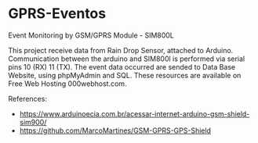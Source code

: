# GPRS-Eventos
Event Monitoring by GSM/GPRS Module - SIM800L 

This project receive data from Rain Drop Sensor, attached to Arduino. Communication between the arduino and SIM800l is performed via serial pins 10 (RX) 11 (TX). The event data occurred are sended to Data Base Website, using phpMyAdmin and SQL. These resources are available on Free Web Hosting 000webhost.com.

References:

- https://www.arduinoecia.com.br/acessar-internet-arduino-gsm-shield-sim900/
- https://github.com/MarcoMartines/GSM-GPRS-GPS-Shield
